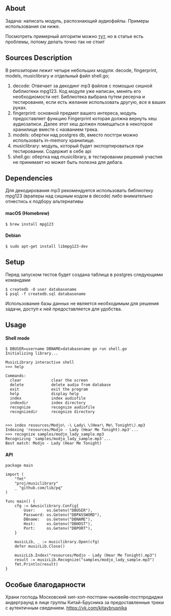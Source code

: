 ## About

 Задача: написать модуль, распознающий аудиофайлы. Примеры использования см ниже.
 
 Посмотреть примерный алгоритм можно [тут](https://habr.com/ru/post/181654), но в статье есть проблемы, потому делать точно так не стоит

 
## Sources Description

 В репозитории лежит четыре небольших модуля: decode, fingerprint, models, musiclibrary и отдельный файл shell.go;
 1. decode: Отвечает за декодинг mp3 файлов с помощью сишной библиотеки mpg123. Код модуля уже написан, менять его необходиомости нет. Библиотека выбрана путем ресерча и тестирования, если есть желание использовать другую, все в ваших руках.
 1. fingerprint: основной предмет вашего интереса, модуль предоставляет функцию Fingerprint которая должна вернуть хеш аудиозаписи. Далее этот хеш должен помещаться в некоторое хранилище вместе с названием трека.
 1. models: обертки над postgres db, вместо постгри можно использовать in-memory хранилище.
 1. musiclibrary: модуль, который будет экспортироваться при тестировании. Содержит в себе api
 1. shell.go: обертка над musiclibrary, в тестировании решений участия не принимает но может быть полезна для дебага.

## Dependencies
Для декодирования mp3 рекомендуется использовать библиотеку mpg123 (враперы над сишным кодом в decode) либо внимательно отнестись к подбору альтернативы

#### macOS (Homebrew)
```
$ brew install mpg123
```
#### Debian
```
$ sudo apt-get install libmpg123-dev
```

## Setup
Перед запуском тестов будет создана таблица в postgres следующими командами
```
$ createdb -O user databasename
$ psql -f createdb.sql databasename
```

Использование базы данных не является необходимым для решения задачи, доступ к ней предоставляется для удобства.

## Usage
#### Shell mode
```
$ DBUSER=username DBNAME=databasename go run shell.go
Initializing library...

MusicLibrary interactive shell
>>> help

Commands:
  clear             clear the screen
  delete            delete audio from database
  exit              exit the program
  help              display help
  index             index audiofile
  indexdir          index directory
  recognize         recognize audiofile
  recognizedir      recognize directory


>>> index resources/Modjo\ -\ Lady\ \(Hear\ Me\ Tonight\).mp3
Indexing 'resources/Modjo - Lady (Hear Me Tonight).mp3'...
>>> recognize samples/modjo_lady_sample.mp3
Recognizing 'samples/modjo_lady_sample.mp3'...
Best match: Modjo - Lady (Hear Me Tonight)
```

#### API
```golang
package main

import (
	"fmt"
	"proj/musiclibrary"
	_ "github.com/lib/pq"
)

func main() {
	cfg := &musiclibrary.Config{
		User:     os.Getenv("DBUSER"),
		Password: os.Getenv("DBPASSWORD"),
		DBname:   os.Getenv("DBNAME"),
		Host:     os.Getenv("DBHOST"),
		Port:     os.Getenv("DBPORT"),
	}

	musicLib, _ := musiclibrary.Open(cfg)
	defer musicLib.Close()

	musicLib.Index("resources/Modjo - Lady (Hear Me Tonight).mp3")
	result := musicLib.Recognize("samples/modjo_lady_sample.mp3")
	fmt.Println(result)
}
```

## Особые благодарности
Храни господь Московский хип-хоп-постпанк-ньювейв-постпродиджи андерграунд в лице группы Китай-Брусника за предоставленные треки с аутентичным сведением.
 https://vk.com/kitaybrusnika
